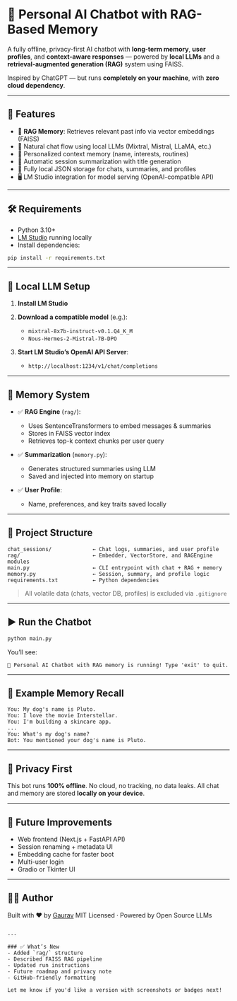 # 🤖 Personal AI Chatbot with RAG-Based Memory

A fully offline, privacy-first AI chatbot with **long-term memory**, **user profiles**, and **context-aware responses** — powered by **local LLMs** and a **retrieval-augmented generation (RAG)** system using FAISS.

Inspired by ChatGPT — but runs **completely on your machine**, with **zero cloud dependency**.

---

## 🚀 Features

- 🧠 **RAG Memory**: Retrieves relevant past info via vector embeddings (FAISS)
- 💬 Natural chat flow using local LLMs (Mixtral, Mistral, LLaMA, etc.)
- 👤 Personalized context memory (name, interests, routines)
- 📝 Automatic session summarization with title generation
- 📂 Fully local JSON storage for chats, summaries, and profiles
- 🖥️ LM Studio integration for model serving (OpenAI-compatible API)

---

## 🛠️ Requirements

- Python 3.10+
- [LM Studio](https://lmstudio.ai) running locally
- Install dependencies:

```bash
pip install -r requirements.txt
````

---

## 🤖 Local LLM Setup

1. **Install LM Studio**
2. **Download a compatible model** (e.g.):

   * `mixtral-8x7b-instruct-v0.1.Q4_K_M`
   * `Nous-Hermes-2-Mistral-7B-DPO`
3. **Start LM Studio’s OpenAI API Server**:

   * `http://localhost:1234/v1/chat/completions`

---

## 🧠 Memory System

* ✅ **RAG Engine** (`rag/`):

  * Uses SentenceTransformers to embed messages & summaries
  * Stores in FAISS vector index
  * Retrieves top-k context chunks per user query

* ✅ **Summarization** (`memory.py`):

  * Generates structured summaries using LLM
  * Saved and injected into memory on startup

* ✅ **User Profile**:

  * Name, preferences, and key traits saved locally

---

## 📂 Project Structure

```
chat_sessions/             ← Chat logs, summaries, and user profile
rag/                       ← Embedder, VectorStore, and RAGEngine modules
main.py                    ← CLI entrypoint with chat + RAG + memory
memory.py                  ← Session, summary, and profile logic
requirements.txt           ← Python dependencies
```

> All volatile data (chats, vector DB, profiles) is excluded via `.gitignore`

---

## ▶️ Run the Chatbot

```bash
python main.py
```

You’ll see:

```
🤖 Personal AI Chatbot with RAG memory is running! Type 'exit' to quit.
```

---

## 💬 Example Memory Recall

```
You: My dog's name is Pluto.
You: I love the movie Interstellar.
You: I'm building a skincare app.
...
You: What's my dog's name?
Bot: You mentioned your dog's name is Pluto.
```

---

## 🔐 Privacy First

This bot runs **100% offline**. No cloud, no tracking, no data leaks.
All chat and memory are stored **locally on your device**.

---

## 🧩 Future Improvements

* Web frontend (Next.js + FastAPI API)
* Session renaming + metadata UI
* Embedding cache for faster boot
* Multi-user login
* Gradio or Tkinter UI

---

## 👨‍💻 Author

Built with ❤️ by [Gaurav](https://github.com/Gaurav8302)
MIT Licensed · Powered by Open Source LLMs

```

---

### ✅ What’s New
- Added `rag/` structure
- Described FAISS RAG pipeline
- Updated run instructions
- Future roadmap and privacy note
- GitHub-friendly formatting

Let me know if you'd like a version with screenshots or badges next!
```

